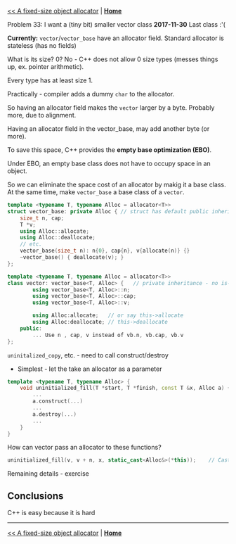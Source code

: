[<< A fixed-size object allocator](./problem_32.md) | [**Home**](../README.md)

Problem 33: I want a (tiny bit) smaller vector class
**2017-11-30** Last class :'(

**Currently:** `vector`/`vector_base` have an allocator field. Standard allocator is stateless (has no fields)

What is its size? 0? No - C++ does not allow 0 size types (messes things up, ex. pointer arithmetic).

Every type has at least size 1.

Practically - compiler adds a dummy `char` to the allocator.

So having an allocator field makes the `vector` larger by a byte. Probably more, due to alignment.

Having an allocator field in the vector_base, may add another byte (or more).

To save this space, C++ provides the **empty base optimization (EBO)**.

Under EBO, an empty base class does not have to occupy space in an object.

So we can eliminate the space cost of an allocator by makig it a base class. At the same time, make `vector_base` a base class of a `vector`.

```C++
template <typename T, typename Alloc = allocator<T>>
struct vector_base: private Alloc { // struct has default public inheritance
    size_t n, cap;
    T *v;
    using Alloc::allocate;
    using Alloc::deallocate;
    // etc.
    vector_base(size_t n): n{0}, cap{n}, v{allocate(n)} {}
    ~vector_base() { deallocate(v); }
};

template <typename T, typename Alloc = allocator<T>>
class vector: vector_base<T, Alloc> {   // private inheritance - no is-a relation
        using vector_base<T, Alloc>::n;
        using vector_base<T, Alloc>::cap;
        using vector_base<T, Alloc>::v;

        using Alloc:allocate;   // or say this->allocate 
        using Alloc:deallocate; // this->deallocate
    public:
        ... Use n , cap, v instead of vb.n, vb.cap, vb.v
};
```

`uninitalized_copy`, etc. - need to call construct/destroy
- Simplest - let the take an allocator as a parameter

```C++
template <typename T, typename Alloc> {
    void uninitialized_fill(T *start, T *finish, const T &x, Alloc a) {
        ...
        a.construct(...)
        ...
        a.destroy(...)
        ...
    }
}
```

How can vector pass an allocator to these functions?

```C++
uninitialized_fill(v, v + n, x, static_cast<Alloc&>(*this));    // Cast yourself to base class reference
```

Remaining details - exercise

## Conclusions

C++ is easy because it is hard

---
[<< A fixed-size object allocator](./problem_32.md) | [**Home**](../README.md)
